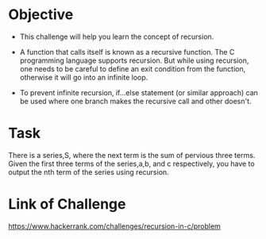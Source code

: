 # Objective

- This challenge will help you learn the concept of recursion.

- A function that calls itself is known as a recursive function. The C programming language supports recursion. But while using recursion, one needs to be careful to define an exit condition from the function, otherwise it will go into an infinite loop.

- To prevent infinite recursion, if...else statement (or similar approach) can be used where one branch makes the recursive call and other doesn't.

# Task

There is a series,S, where the next term is the sum of pervious three terms. Given the first three terms of the series,a,b, and c respectively, you have to output the nth term of the series using recursion.

# Link of Challenge

https://www.hackerrank.com/challenges/recursion-in-c/problem